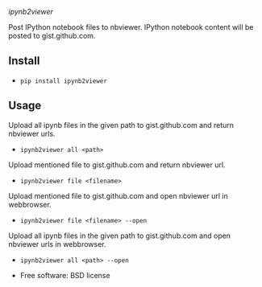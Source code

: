 *ipynb2viewer*


Post IPython notebook files to nbviewer. IPython notebook content will be posted to gist.github.com.

Install
-----
- `pip install ipynb2viewer`

Usage
-----
Upload all ipynb files in the given path to gist.github.com and return nbviewer urls.

- `ipynb2viewer all <path>`

Upload mentioned file to gist.github.com and return nbviewer url.

- `ipynb2viewer file <filename>`

Upload mentioned file to gist.github.com and open nbviewer url in webbrowser.

- `ipynb2viewer file <filename> --open`

Upload all ipynb files in the given path to gist.github.com and open nbviewer urls in webbrowser.

- `ipynb2viewer all <path> --open`

- Free software: BSD license
